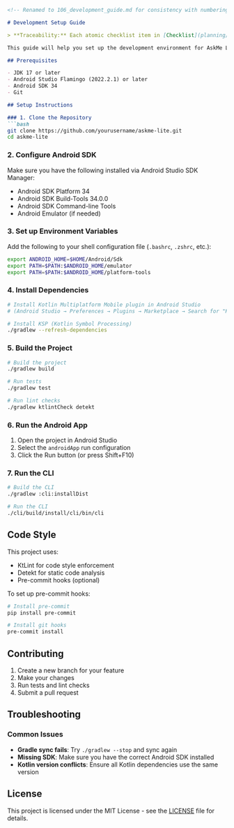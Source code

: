 ```markdown
<!-- Renamed to 106_development_guide.md for consistency with numbering scheme -->

# Development Setup Guide

> **Traceability:** Each atomic checklist item in [Checklist](planning/105_checklist.md) is mapped to its corresponding reference in [Project Plan](planning/107_project_plan.md) for full traceability.

This guide will help you set up the development environment for AskMe Lite.

## Prerequisites

- JDK 17 or later
- Android Studio Flamingo (2022.2.1) or later
- Android SDK 34
- Git

## Setup Instructions

### 1. Clone the Repository
```bash
git clone https://github.com/yourusername/askme-lite.git
cd askme-lite
```

### 2. Configure Android SDK
Make sure you have the following installed via Android Studio SDK Manager:
- Android SDK Platform 34
- Android SDK Build-Tools 34.0.0
- Android SDK Command-line Tools
- Android Emulator (if needed)

### 3. Set up Environment Variables
Add the following to your shell configuration file (`.bashrc`, `.zshrc`, etc.):

```bash
export ANDROID_HOME=$HOME/Android/Sdk
export PATH=$PATH:$ANDROID_HOME/emulator
export PATH=$PATH:$ANDROID_HOME/platform-tools
```

### 4. Install Dependencies
```bash
# Install Kotlin Multiplatform Mobile plugin in Android Studio
# (Android Studio → Preferences → Plugins → Marketplace → Search for "Kotlin Multiplatform Mobile")

# Install KSP (Kotlin Symbol Processing)
./gradlew --refresh-dependencies
```

### 5. Build the Project
```bash
# Build the project
./gradlew build

# Run tests
./gradlew test

# Run lint checks
./gradlew ktlintCheck detekt
```

### 6. Run the Android App
1. Open the project in Android Studio
2. Select the `androidApp` run configuration
3. Click the Run button (or press Shift+F10)

### 7. Run the CLI
```bash
# Build the CLI
./gradlew :cli:installDist

# Run the CLI
./cli/build/install/cli/bin/cli
```

## Code Style

This project uses:
- KtLint for code style enforcement
- Detekt for static code analysis
- Pre-commit hooks (optional)

To set up pre-commit hooks:
```bash
# Install pre-commit
pip install pre-commit

# Install git hooks
pre-commit install
```

## Contributing

1. Create a new branch for your feature
2. Make your changes
3. Run tests and lint checks
4. Submit a pull request

## Troubleshooting

### Common Issues
- **Gradle sync fails**: Try `./gradlew --stop` and sync again
- **Missing SDK**: Make sure you have the correct Android SDK installed
- **Kotlin version conflicts**: Ensure all Kotlin dependencies use the same version

## License

This project is licensed under the MIT License - see the [LICENSE](LICENSE) file for details.
```
